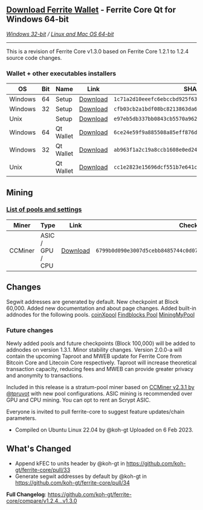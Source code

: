 ## [**Download Ferrite Wallet**](https://github.com/koh-gt/ferrite-core/releases/download/v1.3.0/ferrite-qt.exe) - Ferrite Core Qt for Windows 64-bit
_[Windows 32-bit](https://github.com/koh-gt/ferrite-core/releases/download/v1.3.0/ferrite-qt-x86.exe) / [Linux and Mac OS 64-bit](https://github.com/koh-gt/ferrite-core/releases/download/v1.3.0/ferrite-qt.7z)_

---

This is a revision of Ferrite Core v1.3.0 based on Ferrite Core 1.2.1 to 1.2.4 source code changes.

### Wallet + other executables installers
| OS                        | Bit      | Name                   | Link                              | SHA256 Checksum                         |
|--------------------|-------|---------------------|--------------------------|---------------------------------------|
| Windows             | 64     | Setup                     | [Download](https://github.com/koh-gt/ferrite-core/releases/download/v1.3.0/ferrite-1.3.0-win64-setup.exe) | `1c71a2d10eeefc6ebccbd925f6309ba5929a46dfd6d2889fb94973a64c38fefb` |
| Windows             | 32     | Setup                     | [Download](https://github.com/koh-gt/ferrite-core/releases/download/v1.3.0/ferrite-1.3.0-win32-setup.exe) | `cfb03cb2a1bdf08bc8213863da611fabe66556205b508981463c56b8c8c14682` |
| Unix                     |          | Setup                     | [Download](https://github.com/koh-gt/ferrite-core/releases/download/v1.3.0/ferrite-1.3.0-unix.7z)  | `e97eb5db337bb0843cb5570a9629c25b326901ddf32f57a98abf0909d7294bf1` |
| Windows             | 64     | Qt Wallet               | [Download](https://github.com/koh-gt/ferrite-core/releases/download/v1.3.0/ferrite-qt.exe) |  `6ce24e59f9a885508a85eff876dfc34852c5ba05e45cb802bf65e11fa5b1570d` |
| Windows             | 32     | Qt Wallet                | [Download](https://github.com/koh-gt/ferrite-core/releases/download/v1.3.0/ferrite-qt-x86.exe) | `ab963f1a2c19a8ccb1608e0ed240349c0e905a5b7bf7d0d665582cbea89f2a1d` |
| Unix                     |          | Qt Wallet                | [Download](https://github.com/koh-gt/ferrite-core/releases/download/v1.3.0/ferrite-qt.7z) | `cc1e2823e15696dcf551b7e641c7818179c8983f20806230a72adc7e14033358` |


## Mining
### [List of pools and settings](https://github.com/koh-gt/ferrite-core/wiki/Mining-Pools-List)
| Miner                  | Type                     | Link                             | Checksum                                                                             |
|-------------------|---------------------|-------------------------|-----------------------------------------------------------------|
| CCMiner             | ASIC / GPU / CPU | [Download](https://github.com/koh-gt/ferrite-core/releases/download/v1.3.0/ferrite-pool-miner-1.3.0.7z) | `6799b0d090e3007d5cebb8485744c0d07a68c5dd0f4df84c17198ba94dac2ffd` |

## Changes
Segwit addresses are generated by default. New checkpoint at Block 60,000.
Added new documentation and about page changes.
Added built-in addnodes for the following pools.
[coinXpool](coinxpool.com) 
[Findblocks Pool](findblocks.net) 
[MiningMyPool](miningmypool.com)

### Future changes
Newly added pools and future checkpoints (Block 100,000) will be added to addnodes on version 1.3.1.
Minor stability changes.
Version 2.0.0-a will contain the upcoming Taproot and MWEB update for Ferrite Core from Bitcoin Core and Litecoin Core respectively. Taproot will increase theoretical transaction capacity, reducing fees and MWEB can provide greater privacy and anonymity to transactions.

Included in this release is a stratum-pool miner based on [CCMiner v2.3.1 by @tpruvot](https://github.com/tpruvot/ccminer/releases/tag/2.3.1-tpruvot) with new pool configurations.
ASIC mining is recommended over GPU and CPU mining. You can opt to rent an Scrypt ASIC.

Everyone is invited to pull ferrite-core to suggest feature updates/chain parameters.

* Compiled on Ubuntu Linux 22.04 by @koh-gt
Uploaded on 6 Feb 2023.

## What's Changed
* Append kFEC to units header by @koh-gt in https://github.com/koh-gt/ferrite-core/pull/33
* Generate segwit addresses by default by @koh-gt in https://github.com/koh-gt/ferrite-core/pull/34

**Full Changelog**: https://github.com/koh-gt/ferrite-core/compare/v1.2.4...v1.3.0